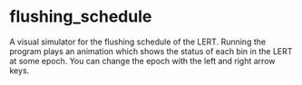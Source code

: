 # flushing_schedule
A visual simulator for the flushing schedule of the LERT. Running the program plays an animation which shows the status of each bin in the LERT at some epoch. You can change the epoch with the left and right arrow keys.
